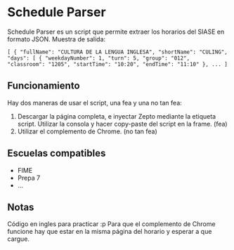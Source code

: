 Schedule Parser
===============

Schedule Parser es un script que permite extraer los horarios del SIASE en formato JSON.
Muestra de salida: 

`[
  {
    "fullName": "CULTURA DE LA LENGUA INGLESA",
    "shortName": "CULING",
    "days": [
      {
        "weekdayNumber": 1,
        "turn": 5,
        "group": "012",
        "classroom": "1205",
        "startTime": "10:20",
        "endTime": "11:10"
      },
      ...
 ]`

## Funcionamiento

Hay dos maneras de usar el script, una fea y una no tan fea:

1. Descargar la página completa,  e inyectar Zepto mediante la etiqueta script. Utilizar la consola y hacer copy-paste del
script en la frame. (fea)
2. Utilizar el complemento de Chrome. (no tan fea)

## Escuelas compatibles

* FIME
* Prepa 7
* ...

## Notas
Código en ingles para practicar :p
Para que el complemento de Chrome funcione hay que estar en la misma página del horario y esperar a que cargue.